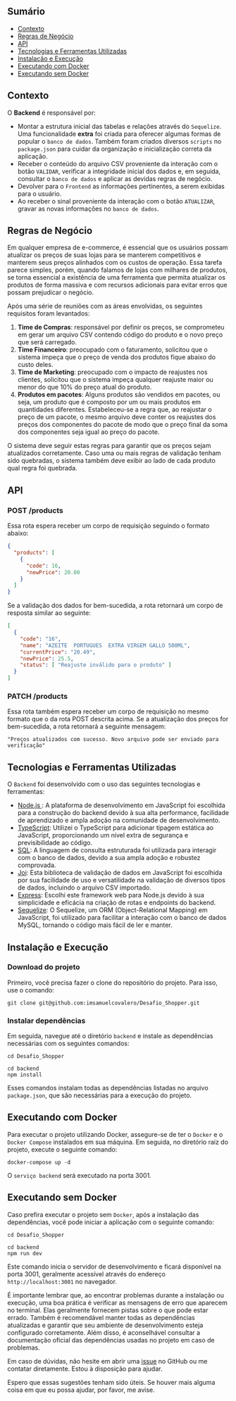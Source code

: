 ## Sumário
- [Contexto](#contexto)
- [Regras de Negócio](#regras-de-negócio)
- [API](#api)
- [Tecnologias e Ferramentas Utilizadas](#tecnologias-e-ferramentas-utilizadas)
- [Instalação e Execução](#instalação-e-execução)
- [Executando com Docker](#executando-com-docker)
- [Executando sem Docker](#executando-sem-docker)

## Contexto
O __Backend__ é responsável por:
- Montar a estrutura inicial das tabelas e relações através do `Sequelize`. Uma funcionalidade __extra__ foi criada para oferecer algumas formas de popular o `banco de dados`. Também foram criados diversos `scripts` no `package.json` para cuidar da organização e inicialização correta da aplicação.
- Receber o conteúdo do arquivo CSV proveniente da interação com o botão `VALIDAR`, verificar a integridade inicial dos dados e, em seguida, consultar o `banco de dados` e aplicar as devidas regras de negócio.
- Devolver para o `Frontend` as informações pertinentes, a serem exibidas para o usuário. 
- Ao receber o sinal proveniente da interação com o botão `ATUALIZAR`, gravar as novas informações no `banco de dados`.

## Regras de Negócio
Em qualquer empresa de e-commerce, é essencial que os usuários possam atualizar os preços de suas lojas para se manterem competitivos e manterem seus preços alinhados com os custos de operação. Essa tarefa parece simples, porém, quando falamos de lojas com milhares de produtos, se torna essencial a existência de uma ferramenta que permita atualizar os produtos de forma massiva e com recursos adicionais para evitar erros que possam prejudicar o negócio.

Após uma série de reuniões com as áreas envolvidas, os seguintes requisitos foram levantados:

1. **Time de Compras**: responsável por definir os preços, se comprometeu em gerar um arquivo CSV contendo código do produto e o novo preço que será carregado.
2. **Time Financeiro**: preocupado com o faturamento, solicitou que o sistema impeça que o preço de venda dos produtos fique abaixo do custo deles.
3. **Time de Marketing**: preocupado com o impacto de reajustes nos clientes, solicitou que o sistema impeça qualquer reajuste maior ou menor do que 10% do preço atual do produto.
4. **Produtos em pacotes**: Alguns produtos são vendidos em pacotes, ou seja, um produto que é composto por um ou mais produtos em quantidades diferentes. Estabeleceu-se a regra que, ao reajustar o preço de um pacote, o mesmo arquivo deve conter os reajustes dos preços dos componentes do pacote de modo que o preço final da soma dos componentes seja igual ao preço do pacote.

O sistema deve seguir estas regras para garantir que os preços sejam atualizados corretamente. Caso uma ou mais regras de validação tenham sido quebradas, o sistema também deve exibir ao lado de cada produto qual regra foi quebrada.

## API
### POST /products
Essa rota espera receber um corpo de requisição seguindo o formato abaixo:

```json
{
  "products": [
    {
      "code": 16,
      "newPrice": 20.00
    }
  ]
}
```
Se a validação dos dados for bem-sucedida, a rota retornará um corpo de resposta similar ao seguinte:
```json
[
  {
    "code": "16",
    "name": "AZEITE  PORTUGUES  EXTRA VIRGEM GALLO 500ML",
    "currentPrice": "20.49",
    "newPrice": 25.5,
    "status": [ "Reajuste inválido para o produto" ]
  }
]
```

### PATCH /products
Essa rota também espera receber um corpo de requisição no mesmo formato que o da rota POST descrita acima. Se a atualização dos preços for bem-sucedida, a rota retornará a seguinte mensagem:
```
"Preços atualizados com sucesso. Novo arquivo pode ser enviado para verificação"
```

## Tecnologias e Ferramentas Utilizadas
O `Backend` foi desenvolvido com o uso das seguintes tecnologias e ferramentas:

- [Node.js ](https://nodejs.org/en): A plataforma de desenvolvimento em JavaScript foi escolhida para a construção do backend devido à sua alta performance, facilidade de aprendizado e ampla adoção na comunidade de desenvolvimento.
- [TypeScript](https://www.typescriptlang.org/): Utilizei o TypeScript para adicionar tipagem estática ao JavaScript, proporcionando um nível extra de segurança e previsibilidade ao código.
- [SQL](https://www.mysql.com/): A linguagem de consulta estruturada foi utilizada para interagir com o banco de dados, devido a sua ampla adoção e robustez comprovada.
- [Joi](https://github.com/sideway/joi): Esta biblioteca de validação de dados em JavaScript foi escolhida por sua facilidade de uso e versatilidade na validação de diversos tipos de dados, incluindo o arquivo CSV importado.
- [Express](https://expressjs.com/): Escolhi este framework web para Node.js devido à sua simplicidade e eficácia na criação de rotas e endpoints do backend.
- [Sequelize](https://sequelize.org/): O Sequelize, um ORM (Object-Relational Mapping) em JavaScript, foi utilizado para facilitar a interação com o banco de dados MySQL, tornando o código mais fácil de ler e manter.

## Instalação e Execução
### Download do projeto
Primeiro, você precisa fazer o clone do repositório do projeto. Para isso, use o comando:
```
git clone git@github.com:imsamuelcovalero/Desafio_Shopper.git
```
### Instalar dependências
Em seguida, navegue até o diretório `backend` e instale as dependências necessárias com os seguintes comandos:
```
cd Desafio_Shopper

cd backend
npm install
```
Esses comandos instalam todas as dependências listadas no arquivo `package.json`, que são necessárias para a execução do projeto.

## Executando com Docker
Para executar o projeto utilizando Docker, assegure-se de ter o `Docker` e o `Docker Compose` instalados em sua máquina. Em seguida, no diretório raiz do projeto, execute o seguinte comando:
```
docker-compose up -d
```
O `serviço backend` será executado na porta 3001.

## Executando sem Docker
Caso prefira executar o projeto sem `Docker`, após a instalação das dependências, você pode iniciar a aplicação com o seguinte comando:
```
cd Desafio_Shopper

cd backend
npm run dev
```
Este comando inicia o servidor de desenvolvimento e ficará disponível na porta 3001, geralmente acessível através do endereço `http://localhost:3001` no navegador.

É importante lembrar que, ao encontrar problemas durante a instalação ou execução, uma boa prática é verificar as mensagens de erro que aparecem no terminal. Elas geralmente fornecem pistas sobre o que pode estar errado. Também é recomendável manter todas as dependências atualizadas e garantir que seu ambiente de desenvolvimento esteja configurado corretamente. Além disso, é aconselhável consultar a documentação oficial das dependências usadas no projeto em caso de problemas.

Em caso de dúvidas, não hesite em abrir uma [issue](https://github.com/imsamuelcovalero/Desafio_Shopper/issues) no GitHub ou me contatar diretamente. Estou à disposição para ajudar.

Espero que essas sugestões tenham sido úteis. Se houver mais alguma coisa em que eu possa ajudar, por favor, me avise.
